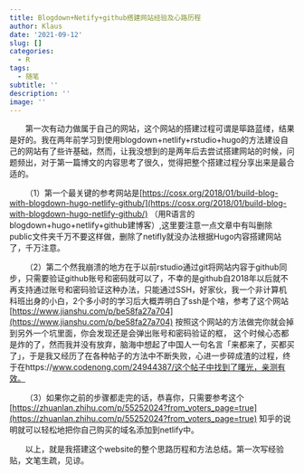 ```yaml
---
title: Blogdown+Netify+github搭建网站经验及心路历程
author: Klaus
date: '2021-09-12'
slug: []
categories:
  - R
tags:
  - 随笔
subtitle: ''
description: ''
image: ''
---
```


&emsp;&emsp;第一次有动力做属于自己的网站，这个网站的搭建过程可谓是筚路蓝缕，结果是好的。我在两年前学习到使用blogdown+netlify+rstudio+hugo的方法建设自己的网站有了些许基础，然而，让我没想到的是两年后去尝试搭建网站的时候，问题频出，对于第一篇博文的内容思考了很久，觉得把整个搭建过程分享出来是最合适的。

&emsp;&emsp;（1）第一个最关键的参考网站是[https://cosx.org/2018/01/build-blog-with-blogdown-hugo-netlify-github/](https://cosx.org/2018/01/build-blog-with-blogdown-hugo-netlify-github/) （用R语言的blogdown+hugo+netlify+github建博客）,这里要注意一点文章中有叫删除public文件夹千万不要这样做，删除了netifly就没办法根据Hugo内容搭建网站了，千万注意。

&emsp;&emsp;（2）第二个然我崩溃的地方在于以前rstudio通过git将网站内容于github同步，只需要验证github账号和密码就可以了，不幸的是github自2018年以后就不再支持通过账号和密码验证这种办法，只能通过SSH，好家伙，我一个非计算机科班出身的小白，2个多小时的学习后大概弄明白了ssh是个啥，参考了这个网站[https://www.jianshu.com/p/be58fa27a704](https://www.jianshu.com/p/be58fa27a704) 按照这个网站的方法做完你就会掉到另外一个坑里面，你会发现还是会弹出账号和密码验证的框，
这个时候心态都是炸的了，然而我并没有放弃，脑海中想起了中国人一句名言「来都来了，买都买了」，于是我又经历了在各种帖子的方法中不断失败，心进一步碎成渣的过程，终于在https://www.codenong.com/24944387/这个帖子中找到了曙光，亲测有效。

&emsp;&emsp;（3）如果你之前的步骤都走完的话，恭喜你，只需要参考这个[https://zhuanlan.zhihu.com/p/55252024?from_voters_page=true](https://zhuanlan.zhihu.com/p/55252024?from_voters_page=true) 知乎的说明就可以轻松地把你自己购买的域名添加到netlify中。

&emsp;&emsp;以上，就是我搭建这个website的整个思路历程和方法总结。第一次写经验贴，文笔生疏，见谅。
